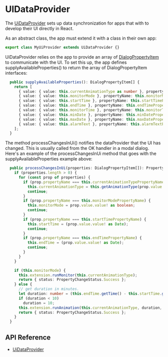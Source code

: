 # UIDataProvider

The [UiDataProvider]($ui-abstract:Dialog) sets up data synchronization for apps that with to develop their UI directly in React.

As an abstract class, the app must extend it with a class in their own app:

```ts
export class MyUiProvider extends UiDataProvider {}
```
UiDataProvider relies on the app to provide an array of [DialogPropertyItem]($ui-abstract:Dialog) to communicate with the UI. To set this up, the app defines supplyAvailableProperties() to return the array of DialogPropertyItem interfaces:

```ts
  public supplyAvailableProperties(): DialogPropertyItem[] {
    return [
      { value: { value: this.currentAnimationType as number }, propertyName: this.currentAnimationTypePropertyName },
      { value: { value: this.monitorMode }, propertyName: this.monitorModePropertyName },
      { value: { value: this.startTime }, propertyName: this.startTimePropertyName },
      { value: { value: this.endTime }, propertyName: this.endTimePropertyName },
      { value: { value: this.monitorTime }, propertyName: this.monitorTimePropertyName },
      { value: { value: this.minDate }, propertyName: this.minDatePropertyName },
      { value: { value: this.maxDate }, propertyName: this.maxDatePropertyName },
      { value: { value: this.alarmText }, propertyName: this.alarmTextPropertyName },
    ];
  }
```

The method processChangesInUi() notifies the dataProvider that the UI has changed. This is usually called from the OK handler in a modal dialog. Here's an example of the processChangesInUi method that goes with the supplyAvailableProperties example above:

```ts
  public processChangesInUi(properties: DialogPropertyItem[]): PropertyChangeResult {
    if (properties.length > 0) {
      for (const prop of properties) {
        if (prop.propertyName === this.currentAnimationTypePropertyName) {
          this.currentAnimationType = this.getAnimationType(prop.value.value! as number);
          continue;
        }
        if (prop.propertyName === this.monitorModePropertyName) {
          this.monitorMode = prop.value.value! as boolean;
          continue;
        }
        if (prop.propertyName === this.startTimePropertyName) {
          this.startTime = (prop.value.value! as Date);
          continue;
        }
        if (prop.propertyName === this.endTimePropertyName) {
          this.endTime = (prop.value.value! as Date);
          continue;
        }
      }
    }

    if (this.monitorMode) {
      this.extension.runMonitor(this.currentAnimationType);
      return { status: PropertyChangeStatus.Success };
    } else {
      // get duration in minutes.
      let duration: number = (this.endTime.getTime() - this.startTime.getTime()) / (60.0 * 1000.0);
      if (duration < 10)
        duration = 10;
      this.extension.runAnimation(this.currentAnimationType, duration, this.startTime.getTime());
      return { status: PropertyChangeStatus.Success };
    }
  }
```

## API Reference

* [UiDataProvider]($ui-abstract:Dialog)
